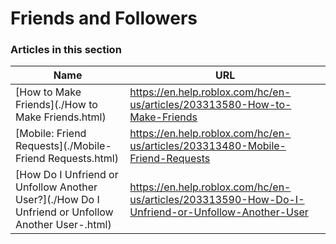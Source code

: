 # Friends and Followers  
### Articles in this section
Name|URL
-|-
[How to Make Friends](./How to Make Friends.html) |https://en.help.roblox.com/hc/en-us/articles/203313580-How-to-Make-Friends
[Mobile: Friend Requests](./Mobile- Friend Requests.html) |https://en.help.roblox.com/hc/en-us/articles/203313480-Mobile-Friend-Requests
[How Do I Unfriend or Unfollow Another User?](./How Do I Unfriend or Unfollow Another User-.html) |https://en.help.roblox.com/hc/en-us/articles/203313590-How-Do-I-Unfriend-or-Unfollow-Another-User